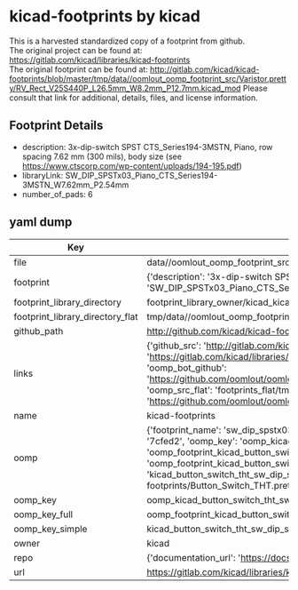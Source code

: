 # kicad-footprints by kicad  
This is a harvested standardized copy of a footprint from github.  
The original project can be found at:  
https://gitlab.com/kicad/libraries/kicad-footprints  
The original footprint can be found at:
http://gitlab.com/kicad/kicad-footprints/blob/master/tmp/data//oomlout_oomp_footprint_src/Varistor.pretty/RV_Rect_V25S440P_L26.5mm_W8.2mm_P12.7mm.kicad_mod
Please consult that link for additional, details, files, and license information.  
## Footprint Details
* description: 3x-dip-switch SPST CTS_Series194-3MSTN, Piano, row spacing 7.62 mm (300 mils), body size  (see https://www.ctscorp.com/wp-content/uploads/194-195.pdf)  
* libraryLink: SW_DIP_SPSTx03_Piano_CTS_Series194-3MSTN_W7.62mm_P2.54mm  
* number_of_pads: 6  
## yaml dump  
| Key | Value |  
| --- | --- |  
| file | data//oomlout_oomp_footprint_src/kicad-footprints/Button_Switch_THT.pretty/SW_DIP_SPSTx03_Piano_CTS_Series194-3MSTN_W7.62mm_P2.54mm.kicad_mod |  
| footprint | {'description': '3x-dip-switch SPST CTS_Series194-3MSTN, Piano, row spacing 7.62 mm (300 mils), body size  (see https://www.ctscorp.com/wp-content/uploads/194-195.pdf)', 'libraryLink': 'SW_DIP_SPSTx03_Piano_CTS_Series194-3MSTN_W7.62mm_P2.54mm', 'number_of_pads': 6} |  
| footprint_library_directory | footprint_library_owner/kicad_kicad-footprints/ |  
| footprint_library_directory_flat | tmp/data//oomlout_oomp_footprint_src/footprints_flat/kicad_button_switch_tht_sw_dip_spstx03_piano_cts_series194_3mstn_w7_62mm_p2_54mm/working |  
| github_path | http://github.com/kicad/kicad-footprints/blob/master/tmp/data//oomlout_oomp_footprint_src/Button_Switch_THT.pretty/SW_DIP_SPSTx03_Piano_CTS_Series194-3MSTN_W7.62mm_P2.54mm.kicad_mod |  
| links | {'github_src': 'http://gitlab.com/kicad/kicad-footprints/blob/master/tmp/data//oomlout_oomp_footprint_src/Varistor.pretty/RV_Rect_V25S440P_L26.5mm_W8.2mm_P12.7mm.kicad_mod', 'github_src_repo': 'https://gitlab.com/kicad/libraries/kicad-footprints', 'oomp_bot': 'tmp/data//oomlout_oomp_footprint_src/footprints/kicad_button_switch_tht_sw_dip_spstx03_piano_cts_series194_3mstn_w7_62mm_p2_54mm/working', 'oomp_bot_github': 'https://github.com/oomlout/oomlout_oomp_footprint_bot/tree/main/tmp/data//oomlout_oomp_footprint_src/footprints/kicad_button_switch_tht_sw_dip_spstx03_piano_cts_series194_3mstn_w7_62mm_p2_54mm/working', 'oomp_src_flat': 'footprints_flat/tmp/data//oomlout_oomp_footprint_src/footprints_flat/kicad_button_switch_tht_sw_dip_spstx03_piano_cts_series194_3mstn_w7_62mm_p2_54mm/working', 'oomp_src_flat_github': 'https://github.com/oomlout/oomlout_oomp_footprint_src/tree/main/tmp/data//oomlout_oomp_footprint_src/footprints_flat/kicad_button_switch_tht_sw_dip_spstx03_piano_cts_series194_3mstn_w7_62mm_p2_54mm/working'} |  
| name | kicad-footprints |  
| oomp | {'footprint_name': 'sw_dip_spstx03_piano_cts_series194_3mstn_w7_62mm_p2_54mm', 'library_name': 'button_switch_tht', 'md5': '7cfed2d93983b4c7fecac1ff0752c84f', 'md5_10': '7cfed2d939', 'md5_5': '7cfed', 'md5_6': '7cfed2', 'oomp_key': 'oomp_kicad_button_switch_tht_sw_dip_spstx03_piano_cts_series194_3mstn_w7_62mm_p2_54mm', 'oomp_key_extra': 'oomp_footprint_kicad_button_switch_tht_sw_dip_spstx03_piano_cts_series194_3mstn_w7_62mm_p2_54mm', 'oomp_key_full': 'oomp_footprint_kicad_button_switch_tht_sw_dip_spstx03_piano_cts_series194_3mstn_w7_62mm_p2_54mm_7cfed2', 'oomp_key_simple': 'kicad_button_switch_tht_sw_dip_spstx03_piano_cts_series194_3mstn_w7_62mm_p2_54mm', 'original_filename': 'data//oomlout_oomp_footprint_src/kicad-footprints/Button_Switch_THT.pretty/SW_DIP_SPSTx03_Piano_CTS_Series194-3MSTN_W7.62mm_P2.54mm.kicad_mod', 'owner_name': 'kicad'} |  
| oomp_key | oomp_kicad_button_switch_tht_sw_dip_spstx03_piano_cts_series194_3mstn_w7_62mm_p2_54mm |  
| oomp_key_full | oomp_footprint_kicad_button_switch_tht_sw_dip_spstx03_piano_cts_series194_3mstn_w7_62mm_p2_54mm |  
| oomp_key_simple | kicad_button_switch_tht_sw_dip_spstx03_piano_cts_series194_3mstn_w7_62mm_p2_54mm |  
| owner | kicad |  
| repo | {'documentation_url': 'https://docs.github.com/rest/repos/repos#get-a-repository', 'message': 'Not Found'} |  
| url | https://gitlab.com/kicad/libraries/kicad-footprints |  

